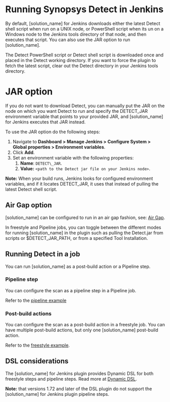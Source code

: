 # Running Synopsys Detect in Jenkins
By default, [solution_name] for Jenkins downloads either the latest Detect shell script when run on a UNIX node, or PowerShell script when its un on a Windows node to the Jenkins tools directory of that node, and then executes that script. You can also use the JAR option to run [solution_name].

The Detect PowerShell script or Detect shell script is downloaded once and placed in the Detect working directory. If you want to force the plugin to fetch the latest script, clear out the Detect directory in your Jenkins tools directory.
# **JAR option**
If you do not want to download Detect, you can manually put the JAR on the node on which you want Detect to run and specify the DETECT\_JAR environment variable that points to your provided JAR, and [solution_name] for Jenkins executes that JAR instead. 

To use the JAR option do the following steps:

1. Navigate to **Dashboard > Manage Jenkins > Configure System > Global properties > Environment variables**. 
1. Click **Add**.
1. Set an environment variable with the following properties:
   1. **Name**: `DETECT\_JAR`.
   1. **Value:** `<path to the Detect jar file on your Jenkins node>`.
   
**Note:** When your build runs, Jenkins looks for configured environment variables, and if it locates DETECT\_JAR, it uses that instead of pulling the latest Detect shell script.
## Air Gap option
[solution_name] can be configured to run in an air gap fashion, see: [Air Gap](../../downloadingandrunning/airgap.md).

In freestyle and Pipeline jobs, you can toggle between the different modes for running [solution_name] in the plugin such as pulling the Detect.jar from scripts or $DETECT\_JAR\_PATH, or from a specified Tool Installation.
## Running Detect in a job
You can run [solution_name] as a post-build action or a Pipeline step.
### Pipeline step
You can configure the scan as a pipeline step in a Pipeline job.

Refer to the [pipeline example](../../integrations/jenkinsplugin/jenkinspipelinejob.md)
### Post-build actions
You can configure the scan as a post-build action in a freestyle job. You can have multiple post-build actions, but only one [solution_name] post-build action.

Refer to the [freestyle example](../../integrations/jenkinsplugin/jenkinsfreestylejob.md).
## DSL considerations
The [solution_name] for Jenkins plugin provides Dynamic DSL for both freestyle steps and pipeline steps. Read more at [Dynamic DSL](https://github.com/jenkinsci/job-dsl-plugin/wiki/Dynamic-DSL).

**Note:** that versions 1.72 and later of the DSL plugin do not support the [solution_name] for Jenkins plugin pipeline steps.
